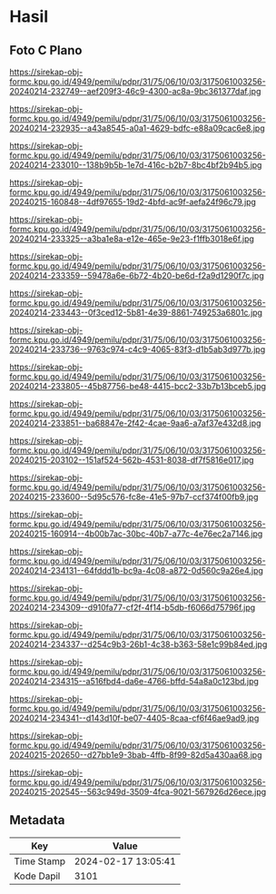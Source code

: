 # Hasil

## Foto C Plano

https://sirekap-obj-formc.kpu.go.id/4949/pemilu/pdpr/31/75/06/10/03/3175061003256-20240214-232749--aef209f3-46c9-4300-ac8a-9bc361377daf.jpg

https://sirekap-obj-formc.kpu.go.id/4949/pemilu/pdpr/31/75/06/10/03/3175061003256-20240214-232935--a43a8545-a0a1-4629-bdfc-e88a09cac6e8.jpg

https://sirekap-obj-formc.kpu.go.id/4949/pemilu/pdpr/31/75/06/10/03/3175061003256-20240214-233010--138b9b5b-1e7d-416c-b2b7-8bc4bf2b94b5.jpg

https://sirekap-obj-formc.kpu.go.id/4949/pemilu/pdpr/31/75/06/10/03/3175061003256-20240215-160848--4df97655-19d2-4bfd-ac9f-aefa24f96c79.jpg

https://sirekap-obj-formc.kpu.go.id/4949/pemilu/pdpr/31/75/06/10/03/3175061003256-20240214-233325--a3ba1e8a-e12e-465e-9e23-f1ffb3018e6f.jpg

https://sirekap-obj-formc.kpu.go.id/4949/pemilu/pdpr/31/75/06/10/03/3175061003256-20240214-233359--59478a6e-6b72-4b20-be6d-f2a9d1290f7c.jpg

https://sirekap-obj-formc.kpu.go.id/4949/pemilu/pdpr/31/75/06/10/03/3175061003256-20240214-233443--0f3ced12-5b81-4e39-8861-749253a6801c.jpg

https://sirekap-obj-formc.kpu.go.id/4949/pemilu/pdpr/31/75/06/10/03/3175061003256-20240214-233736--9763c974-c4c9-4065-83f3-d1b5ab3d977b.jpg

https://sirekap-obj-formc.kpu.go.id/4949/pemilu/pdpr/31/75/06/10/03/3175061003256-20240214-233805--45b87756-be48-4415-bcc2-33b7b13bceb5.jpg

https://sirekap-obj-formc.kpu.go.id/4949/pemilu/pdpr/31/75/06/10/03/3175061003256-20240214-233851--ba68847e-2f42-4cae-9aa6-a7af37e432d8.jpg

https://sirekap-obj-formc.kpu.go.id/4949/pemilu/pdpr/31/75/06/10/03/3175061003256-20240215-203102--151af524-562b-4531-8038-df7f5816e017.jpg

https://sirekap-obj-formc.kpu.go.id/4949/pemilu/pdpr/31/75/06/10/03/3175061003256-20240215-233600--5d95c576-fc8e-41e5-97b7-ccf374f00fb9.jpg

https://sirekap-obj-formc.kpu.go.id/4949/pemilu/pdpr/31/75/06/10/03/3175061003256-20240215-160914--4b00b7ac-30bc-40b7-a77c-4e76ec2a7146.jpg

https://sirekap-obj-formc.kpu.go.id/4949/pemilu/pdpr/31/75/06/10/03/3175061003256-20240214-234131--64fddd1b-bc9a-4c08-a872-0d560c9a26e4.jpg

https://sirekap-obj-formc.kpu.go.id/4949/pemilu/pdpr/31/75/06/10/03/3175061003256-20240214-234309--d910fa77-cf2f-4f14-b5db-f6066d75796f.jpg

https://sirekap-obj-formc.kpu.go.id/4949/pemilu/pdpr/31/75/06/10/03/3175061003256-20240214-234337--d254c9b3-26b1-4c38-b363-58e1c99b84ed.jpg

https://sirekap-obj-formc.kpu.go.id/4949/pemilu/pdpr/31/75/06/10/03/3175061003256-20240214-234315--a516fbd4-da6e-4766-bffd-54a8a0c123bd.jpg

https://sirekap-obj-formc.kpu.go.id/4949/pemilu/pdpr/31/75/06/10/03/3175061003256-20240214-234341--d143d10f-be07-4405-8caa-cf6f46ae9ad9.jpg

https://sirekap-obj-formc.kpu.go.id/4949/pemilu/pdpr/31/75/06/10/03/3175061003256-20240215-202650--d27bb1e9-3bab-4ffb-8f99-82d5a430aa68.jpg

https://sirekap-obj-formc.kpu.go.id/4949/pemilu/pdpr/31/75/06/10/03/3175061003256-20240215-202545--563c949d-3509-4fca-9021-567926d26ece.jpg


## Metadata

| Key        | Value               |
| ---------- | ------------------- |
| Time Stamp | 2024-02-17 13:05:41 |
| Kode Dapil | 3101                |



